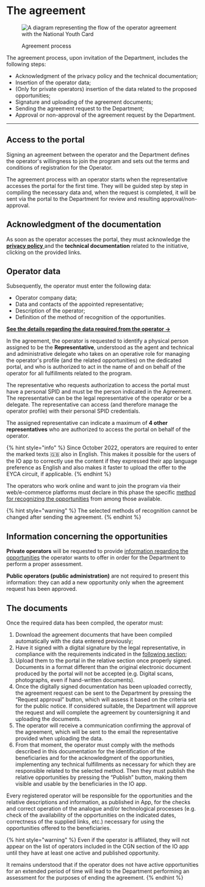 # The agreement

<figure><img src="../../.gitbook/assets/image (21).png" alt="A diagram representing the flow of the operator agreement with the National Youth Card"><figcaption><p>Agreement process</p></figcaption></figure>

The agreement process, upon invitation of the Department, includes the following steps:

* Acknowledgment of the privacy policy and the technical documentation;
* Insertion of the operator data;
* (Only for private operators) insertion of the data related to the proposed opportunities;
* Signature and uploading of the agreement documents;
* Sending the agreement request to the Department;
* Approval or non-approval of the agreement request by the Department.

***

## Access to the portal 

Signing an agreement between the operator and the Department defines the operator's willingness to join the program and sets out the terms and conditions of registration for the Operator.

The agreement process with an operator starts when the representative accesses the portal for the first time. They will be guided step by step in compiling the necessary data and, when the request is completed, it will be sent via the portal to the Department for review and resulting approval/non-approval. 

## Acknowledgment of the documentation

As soon as the operator accesses the portal, they must acknowledge the [**privacy policy** ](https://io.italia.it/carta-giovani-nazionale/informativa-operatori)and the **technical documentation** related to the initiative, clicking on the provided links. 

## Operator data

Subsequently, the operator must enter the following data:

* Operator company data;
* Data and contacts of the appointed representative;
* Description of the operator;
* Definition of the method of recognition of the opportunities.

[**See the details regarding the data required from the operator →** ](operator-data-details.md)

In the agreement, the operator is requested to identify a physical person assigned to be the **Representative**, understood as the agent and technical and administrative delegate who takes on an operative role for managing the operator's profile (and the related opportunities) on the dedicated portal, and who is authorized to act in the name of and on behalf of the operator for all fulfillments related to the program.

The representative who requests authorization to access the portal must have a personal SPID and must be the person indicated in the Agreement. The representative can be the legal representative of the operator or be a delegate. The representative can access (and therefore manage the operator profile) with their personal SPID credentials.

The assigned representative can indicate a maximum of **4 other representatives** who are authorized to access the portal on behalf of the operator.

{% hint style="info" %} Since October 2022, operators are required to enter the marked texts 🇬🇧 also in English. This makes it possible for the users of the IO app to correctly use the content if they expressed their app language preference as English and also makes it faster to upload the offer to the EYCA circuit, if applicable. {% endhint %}

The operators who work online and want to join the program via their web/e-commerce platforms must declare in this phase the specific [method for recognizing the ](../../the-opportunities/le-modalita-di-riconoscimento-e-validazione-delthe-opportunities/)[opportunities](../../the-opportunities/le-modalita-di-riconoscimento-e-validazione-delthe-opportunities/) from among those available.

{% hint style="warning" %} The selected methods of recognition cannot be changed after sending the agreement. {% endhint %}

## Information concerning the opportunities

**Private operators** will be requested to provide [information regarding the opportunities](../../the-opportunities/how-to-create-an-opportunity/opportunity-data-details.md) the operator wants to offer in order for the Department to perform a proper assessment. 

**Public operators (public administration)** are not required to present this information: they can add a new opportunity only when the agreement request has been approved. 

## The documents

Once the required data has been compiled, the operator must: 

1. Download the agreement documents that have been compiled automatically with the data entered previously; 
2. Have it signed with a digital signature by the legal representative, in compliance with the requirements indicated in the [following section](../agreement-signature.md);
3. Upload them to the portal in the relative section once properly signed. Documents in a format different than the original electronic document produced by the portal will not be accepted (e.g. Digital scans, photographs, even if hand-written documents). 
4. Once the digitally signed documentation has been uploaded correctly, the agreement request can be sent to the Department by pressing the “Request approval” button, which will assess it based on the criteria set for the public notice. If considered suitable, the Department will approve the request and will complete the agreement by countersigning it and uploading the documents. 
5. The operator will receive a communication confirming the approval of the agreement, which will be sent to the email the representative provided when uploading the data. 
6. From that moment, the operator must comply with the methods described in this documentation for the identification of the beneficiaries and for the acknowledgment of the opportunities, implementing any technical fulfillments as necessary for which they are responsible related to the selected method. Then they must publish the relative opportunities by pressing the “Publish” button, making them visible and usable by the beneficiaries in the IO app. 

Every registered operator will be responsible for the opportunities and the relative descriptions and information, as published in App, for the checks and correct operation of the analogue and/or technological processes (e.g. check of the availability of the opportunities on the indicated dates, correctness of the supplied links, etc.) necessary for using the opportunities offered to the beneficiaries.

{% hint style="warning" %} Even if the operator is affiliated, they will not appear on the list of operators included in the CGN section of the IO app until they have at least one active and published opportunity.

It remains understood that if the operator does not have active opportunities for an extended period of time will lead to the Department performing an assessment for the purposes of ending the agreement. {% endhint %}